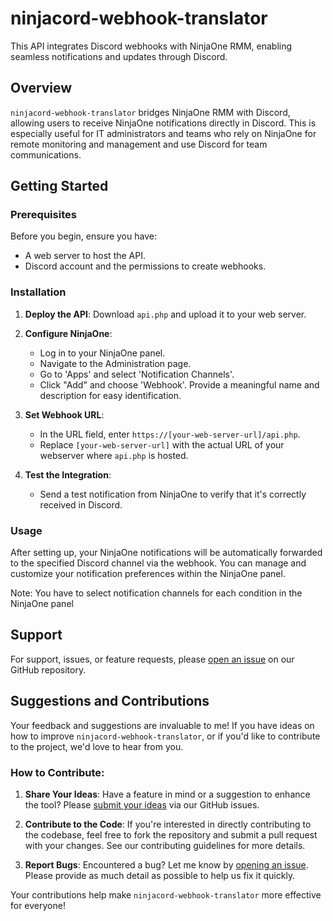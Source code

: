 # ninjacord-webhook-translator

This API integrates Discord webhooks with NinjaOne RMM, enabling seamless notifications and updates through Discord.

## Overview

`ninjacord-webhook-translator` bridges NinjaOne RMM with Discord, allowing users to receive NinjaOne notifications directly in Discord. This is especially useful for IT administrators and teams who rely on NinjaOne for remote monitoring and management and use Discord for team communications.

## Getting Started

### Prerequisites

Before you begin, ensure you have:

- A web server to host the API.
- Discord account and the permissions to create webhooks.

### Installation

1. **Deploy the API**: Download `api.php` and upload it to your web server.

2. **Configure NinjaOne**:
   - Log in to your NinjaOne panel.
   - Navigate to the Administration page.
   - Go to 'Apps' and select 'Notification Channels'.
   - Click "Add" and choose 'Webhook'. Provide a meaningful name and description for easy identification.

3. **Set Webhook URL**:
   - In the URL field, enter `https://[your-web-server-url]/api.php`.
   - Replace `[your-web-server-url]` with the actual URL of your webserver where `api.php` is hosted.

4. **Test the Integration**:
   - Send a test notification from NinjaOne to verify that it's correctly received in Discord.

### Usage

After setting up, your NinjaOne notifications will be automatically forwarded to the specified Discord channel via the webhook. You can manage and customize your notification preferences within the NinjaOne panel.

Note: You have to select notification channels for each condition in the NinjaOne panel

## Support

For support, issues, or feature requests, please [open an issue](https://github.com/redbaron2k7/ninjacord-webhook-translator/issues) on our GitHub repository.

## Suggestions and Contributions

Your feedback and suggestions are invaluable to me! If you have ideas on how to improve `ninjacord-webhook-translator`, or if you'd like to contribute to the project, we'd love to hear from you.

### How to Contribute:

1. **Share Your Ideas**: Have a feature in mind or a suggestion to enhance the tool? Please [submit your ideas](https://github.com/redbaron2k7/ninjacord-webhook-translator/issues) via our GitHub issues.

2. **Contribute to the Code**: If you're interested in directly contributing to the codebase, feel free to fork the repository and submit a pull request with your changes. See our contributing guidelines for more details.

3. **Report Bugs**: Encountered a bug? Let me know by [opening an issue](https://github.com/redbaron2k7/ninjacord-webhook-translator/issues). Please provide as much detail as possible to help us fix it quickly.

Your contributions help make `ninjacord-webhook-translator` more effective for everyone!
